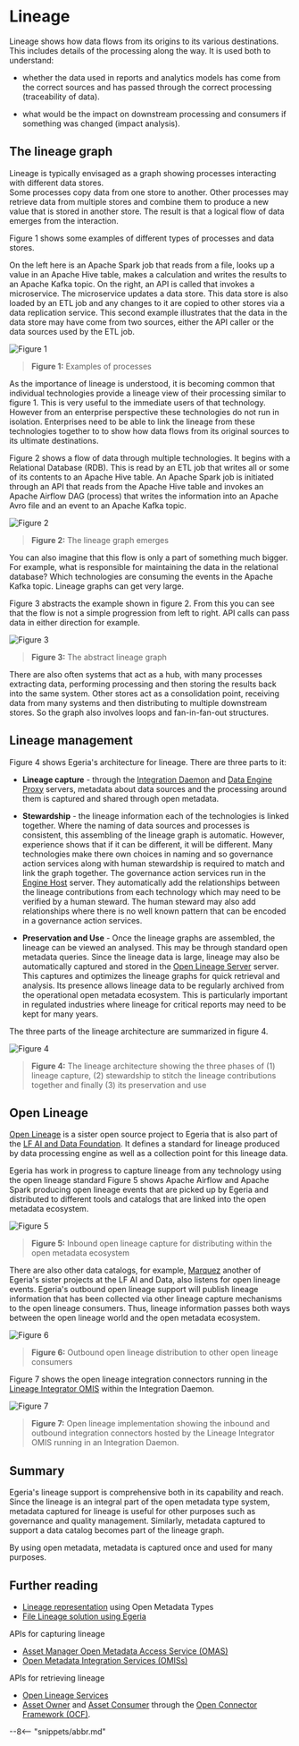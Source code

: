 <!-- SPDX-License-Identifier: CC-BY-4.0 -->
<!-- Copyright Contributors to the ODPi Egeria project. -->

# Lineage

Lineage shows how data flows from its origins to its various destinations.
This includes details of the processing along the way.  It is used both to understand:
 
* whether the data used in reports and analytics models has come from the correct sources and has passed through
  the correct processing (traceability of data).
  
* what would be the impact on downstream processing and consumers if something was changed (impact analysis).


## The lineage graph

Lineage is typically envisaged as a graph showing processes interacting with different data stores.  
Some processes copy data from one store to another.  Other processes may retrieve data
from multiple stores and combine them to produce a new value that is stored in another store.
The result is that a logical flow of data emerges from the interaction. 

Figure 1 shows some examples of different types of processes and data stores.

On the left here is an Apache Spark job that reads from a file, looks up a value in an Apache Hive table,
makes a calculation and writes the results to an Apache Kafka topic.
On the right, an API is called that invokes a microservice.  The microservice updates a data store.
This data store is also loaded by an ETL job and any changes to it are copied to other stores via
a data replication service.  This second example illustrates that the data in the data store
may have come from two sources, either the API caller or the data sources used by the ETL job.


![Figure 1](lineage-examples.png#pagewidth)
> **Figure 1:** Examples of processes

As the importance of lineage is understood, it is becoming common that individual technologies
provide a lineage view of their processing similar to figure 1.  This is very useful to the immediate users of that technology.
However from an enterprise perspective these technologies do not run in isolation.
Enterprises need to be able to link the lineage from these technologies together to to show how data flows from
its original sources to its ultimate destinations.

Figure 2 shows a flow of data through multiple technologies.  It begins with a Relational Database (RDB).
This is read by an ETL job that writes all or some of its contents to an Apache Hive table.
An Apache Spark job is initiated through an API that reads from the Apache Hive table
and invokes an Apache Airflow DAG (process) that writes the information into an Apache Avro file
and an event to an Apache Kafka topic. 


![Figure 2](lineage-capture.png#pagewidth)
> **Figure 2:** The lineage graph emerges

You can also imagine that this flow is only a part of something much bigger.  For example,
what is responsible for maintaining the data in the relational database?  Which technologies are
consuming the events in the Apache Kafka topic.  Lineage graphs can get very large.

Figure 3 abstracts the example shown in figure 2.  From this you can see that the flow is not a simple
progression from left to right.  API calls can pass data in either direction for example. 

![Figure 3](basic-concept-of-lineage.png#pagewidth)
> **Figure 3:** The abstract lineage graph

There are also often systems that act as a hub, with many processes extracting data, performing processing and
then storing the results back into the same system.  Other stores act as a consolidation point, receiving
data from many systems and then distributing to multiple downstream stores.  So the graph also involves
loops and fan-in-fan-out structures.

## Lineage management

Figure 4 shows Egeria's architecture for lineage.  There are three parts to it:

* **Lineage capture** - through the [Integration Daemon](../../../open-metadata-implementation/admin-services/docs/concepts/integration-daemon.md)
and [Data Engine Proxy](../../../open-metadata-implementation/admin-services/docs/concepts/data-engine-proxy.md) servers,
metadata about data sources and the processing around them is captured and shared through
open metadata.

* **Stewardship** - the lineage information each of the technologies is linked together.
Where the naming of data sources and processes is consistent, this assembling of the
lineage graph is automatic.  However, experience shows that if it can be different, it will be different.
Many technologies make there own choices in naming and so governance action services along with
human stewardship is required to match and link the graph together.  The governance action
services run in the [Engine Host](../../../open-metadata-implementation/admin-services/docs/concepts/engine-host.md)
server.  They automatically add the relationships between the lineage contributions from each technology
which may need to be verified by a human steward.  The human steward may also add relationships where there is no
well known pattern that can be encoded in a governance action services.

* **Preservation and Use** - Once the lineage graphs are assembled, the lineage can be viewed an analysed.
This may be through standard open metadata queries.
Since the lineage data is large, lineage may also be automatically captured and stored in
the [Open Lineage Server](../../../open-metadata-implementation/admin-services/docs/concepts/open-lineage-server.md) server.
This captures and optimizes the lineage graphs for quick retrieval and analysis.
Its presence allows lineage data to be regularly archived
from the operational open metadata ecosystem.  This is particularly important in regulated industries
where lineage for critical reports may need to be kept for many years.

The three parts of the lineage architecture are summarized in figure 4.

![Figure 4](lineage-architecture.png#pagewidth)
> **Figure 4:** The lineage architecture showing the three phases of (1) lineage capture, 
(2) stewardship to stitch the lineage contributions together and finally (3) its preservation and use

## Open Lineage

[Open Lineage](https://github.com/OpenLineage/OpenLineage) is a sister open source project to Egeria that is also part of the
[LF AI and Data Foundation](https://lfaidata.foundation/).  It defines a standard for lineage produced by data processing
engine as well as a collection point for this lineage data.

Egeria has work in progress to capture lineage from any technology using the open lineage standard
Figure 5 shows Apache Airflow and Apache Spark producing open lineage events that are picked up
by Egeria and distributed to different tools and catalogs that are linked into the open metadata ecosystem.

![Figure 5](inbound-open-lineage.png)
> **Figure 5:** Inbound open lineage capture for distributing within the open metadata ecosystem

There are also other data catalogs, for example, [Marquez](https://marquezproject.github.io/marquez/)
another of Egeria's sister projects at the LF AI and Data, also listens for open lineage events.
Egeria's outbound open lineage support will publish lineage information that has been collected
via other lineage capture mechanisms to the open lineage consumers.  Thus, lineage information
passes both ways between the open lineage world and the open metadata ecosystem.

![Figure 6](outbound-open-lineage.png)
> **Figure 6:** Outbound open lineage distribution to other open lineage consumers

Figure 7 shows the open lineage integration connectors running in the
[Lineage Integrator OMIS](../../../open-metadata-implementation/integration-services/lineage-integrator)
within the Integration Daemon.

![Figure 7](open-lineage-implementation.png)
> **Figure 7:** Open lineage implementation showing the inbound and outbound integration connectors
hosted by the Lineage Integrator OMIS running in an Integration Daemon.

## Summary

Egeria's lineage support is comprehensive both in its capability and reach.
Since the lineage is an integral part of the open metadata type system, metadata captured
for lineage is useful for other purposes such as governance and quality management.
Similarly, metadata captured to support a data catalog becomes part of the lineage graph.

By using open metadata, metadata is captured once and used for many purposes.

## Further reading

* [Lineage representation](lineage-representation.md) using Open Metadata Types
* [File Lineage solution using Egeria](../solutions/file-lineage)

APIs for capturing lineage
* [Asset Manager Open Metadata Access Service (OMAS)](../../../open-metadata-implementation/access-services/asset-manager)
* [Open Metadata Integration Services (OMISs)](../../../open-metadata-implementation/integration-services)

APIs for retrieving lineage
* [Open Lineage Services](../../../open-metadata-implementation/governance-servers/open-lineage-services)
* [Asset Owner](../../../open-metadata-implementation/access-services/asset-owner) and
[Asset Consumer](../../../open-metadata-implementation/access-services/asset-consumer) through the
[Open Connector Framework (OCF)](../../../open-metadata-implementation/frameworks/open-connector-framework).


--8<-- "snippets/abbr.md"